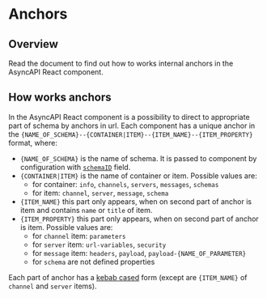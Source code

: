 # Anchors

## Overview

Read the document to find out how to works internal anchors in the AsyncAPI React component.

## How works anchors

In the AsyncAPI React component is a possibility to direct to appropriate part of schema by anchors in url. Each component has a unique anchor in the `{NAME_OF_SCHEMA}--{CONTAINER|ITEM}--{ITEM_NAME}--{ITEM_PROPERTY}` format, where:

- `{NAME_OF_SCHEMA}` is the name of schema. It is passed to component by configuration with [`schemaID`](../configuration/config-modification.md#definition) field.
- `{CONTAINER|ITEM}` is the name of container or item. Possible values are:
    - for container: `info`, `channels`, `servers`, `messages`, `schemas`
    - for item: `channel`, `server`, `message`, `schema`
- `{ITEM_NAME}` this part only appears, when on second part of anchor is item and contains `name` or `title` of item.
- `{ITEM_PROPERTY}` this part only appears, when on second part of anchor is item. Possible values are:
    - for `channel` item: `parameters`
    - for `server` item: `url-variables`, `security`
    - for `message` item: `headers`, `payload`, `payload-{NAME_OF_PARAMETER}`
    - for `schema` are not defined properties

Each part of anchor has a [kebab cased](https://en.wikipedia.org/wiki/Letter_case#Special_case_styles) form (except are `{ITEM_NAME}` of `channel` and `server` items).
